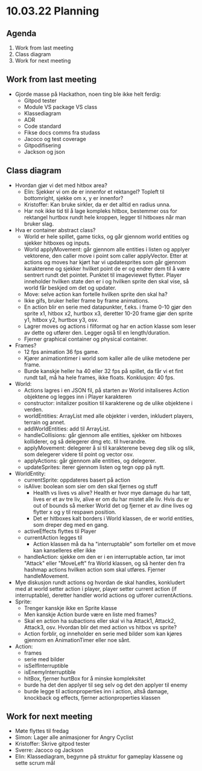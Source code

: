 # 10.03.22 Planning

## Agenda
1. Work from last meeting
2. Class diagram
3. Work for next meeting

## Work from last meeting
* Gjorde masse på Hackathon, noen ting ble ikke helt ferdig:
    * Gitpod tester
    * Module VS package VS class
    * Klassediagram
    * ADR
    * Code standard
    * Fikse docs comms fra studass
    * Jacoco og test coverage
    * Gitpodifisering
    * Jackson og json

## Class diagram
* Hvordan gjør vi det med hitbox area?
    * Elin: Sjekker vi om de er innenfor et rektangel? Topleft til bottomright, sjekke om x, y er innenfor?
    * Kristoffer: Kan bruke sirkler, da er det alltid en radius unna.
    * Har nok ikke tid til å lage kompleks hitbox, bestemmer oss for rektangel hurtbox rundt hele kroppen, legger til hitboxes når man bruker slag.
* Hva er container abstract class?
    * World er hele spillet, game ticks, og går gjennom world entities og sjekker hitboxes og inputs.
    * World applyMovement: går gjennom alle entities i listen og applyer vektorene, den caller move i point som caller applyVector. Etter at actions og moves har kjørt har vi updatesprites som går gjennom karakterene og sjekker hvilket point de er og endrer dem til å være sentrert rundt det pointet. Punktet til imageviewet flytter. Player inneholder hvilken state den er i og hvilken sprite den skal vise, så world får beskjed om det og updater.
    * Move: selve action kan fortelle hvilken sprite den skal ha?
    * Ikke gifs, bruker heller frame by frame animations.
    * En action blir en serie med datapunkter, f.eks. i frame 0-10 gjør den sprite x1, hitbox x2, hurtbox x3, deretter 10-20 frame gjør den sprite y1, hitbox y2, hurtbox y3, osv.
    * Lagrer moves og actions i filformat og har en action klasse som leser av dette og utfører den. Legger også til en length/duration.
    * Fjerner graphical container og physical container.
* Frames?
    * 12 fps animation 36 fps game.
    * Kjører animationtimer i world som kaller alle de ulike metodene per frame.
    * Burde kanskje heller ha 40 eller 32 fps på spillet, da får vi et fint rundt tall, må ha hele frames, ikke floats. Konklusjon: 40 fps.
* World:
    * Actions lagres i en JSON fil, på starten av World initaliseres Action objektene og legges inn i Player karakteren
    * constructor: initalizer position til karakterene og de ulike objektene i verden.
    * worldEntities: ArrayList med alle objekter i verden, inkludert players, terrain og annet.
    * addWorldEntities: add til ArrayList.
    * handleCollisions: går gjennom alle entities, sjekker om hitboxes kolliderer, og så delegerer dmg etc. til hverandre.
    * applyMovement: delegerer å si til karakterene beveg deg slik og slik, som delegerer videre til point og vector osv.
    * applyActions: går gjennom alle entities, og delegerer.
    * updateSprites: iterer gjennom listen og tegn opp på nytt.
* WorldEntity:
    * currentSprite: oppdateres basert på action
    * isAlive: boolean som sier om den skal fjernes og stuff
        * Health vs lives vs alive? Health er hvor mye damage du har tatt, lives er et av tre liv, alive er om du har mistet alle liv. Hvis du er out of bounds så merker World det og fjerner et av dine lives og flytter x og y til respawn position.
        * Det er hitboxes kalt borders i World klassen, de er world entities, som dreper deg med en gang.
    * activeEffects flyttes til Player
    * currentAction legges til
        * Action klassen må da ha "interruptable" som forteller om et move kan kanselleres eller ikke
    * handleAction: sjekke om den er i en interruptable action, tar imot "Attack" eller "MoveLeft" fra World klassen, og så henter den fra hashmap actions hvilken action som skal utføres. Fjerner handleMovement.
* Mye diskusjon rundt actions og hvordan de skal handles, konkludert med at world setter action i player, player setter current action (if interruptable), deretter handler world actions og utforer currentActions.
* Sprite:
    * Trenger kanskje ikke en Sprite klasse
    * Men kanskje Action burde være en liste med frames?
    * Skal en action ha subactions eller skal vi ha Attack1, Attack2, Attack3, osv. Hvordan blir det med action vs hitbox vs sprite?
    * Action forblir, og inneholder en serie med bilder som kan kjøres gjennom en AnimationTimer eller noe sånt.
* Action:
    * frames
    * serie med bilder
    * isSelfInterruptible
    * isEnemyInterruptible
    * hitBox, fjerner hurtBox for å minske kompleksitet
    * burde ha det den applyer til seg selv og det den applyer til enemy
    * burde legge til actionproperties inn i action, altså damage, knockback og effects, fjerner actionproperties klassen

## Work for next meeting
* Møte flyttes til fredag
* Simon: Lager alle animasjoner for Angry Cyclist
* Kristoffer: Skrive gitpod tester
* Sverre: Jacoco og Jackson
* Elin: Klassediagram, begynne på struktur for gameplay klassene og sette scrum mål
